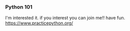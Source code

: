 ### Python 101

I'm interested it. 
if you interest you can join me!!
have fun.
https://www.practicepython.org/
